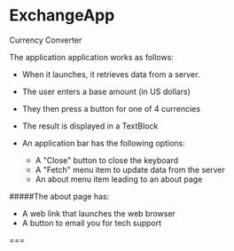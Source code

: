 ExchangeApp
===========

Currency Converter

The application application works as follows:

- When it launches, it retrieves data from a server.
- The user enters a base amount (in US dollars)
- They then press a button for one of 4 currencies
- The result is displayed in a TextBlock

- An application bar has the following options:
  - A "Close" button to close the keyboard
  - A "Fetch" menu item to update data from the server
  - An about menu item leading to an about page

#####The about page has:
- A web link that launches the web browser
- A button to email you for tech support

===
